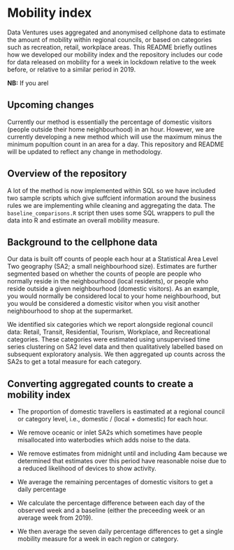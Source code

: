 # Mobility index

Data Ventures uses aggregated and anonymised cellphone data to estimate the amount of mobility within regional councils, or based on categories such as recreation, retail, workplace areas. This README briefly outlines how we developed our mobility index and the repository includes our code for data released on mobility for a week in lockdown relative to the week before, or relative to a similar period in 2019.

**NB:** If you arel

## Upcoming changes

Currently our method is essentially the percentage of domestic visitors (people outside their home neighbourhood) in an hour. However, we are currently developing a new method which will use the maximum minus the minimum popultion count in an area for a day. This repository and README will be updated to reflect any change in methodology.

## Overview of the repository

A lot of the method is now implemented within SQL so we have included two sample scripts which give suffcient information around the business rules we are implementing while cleaning and aggregating the data. The `baseline_comparisons.R` script then uses some SQL wrappers to pull the data into R and estimate an overall mobility measure.

## Background to the cellphone data

Our data is built off counts of people each hour at a Statistical Area Level Two  geography (SA2; a small neighbourhood size). Estimates are further segmented based on whether the counts of people are people who normally reside in the neighbourhood (local residents), or people who reside outside a given neighbourhood (domestic visitors). As an example, you would normally be considered local to your home neighbourhood, but you would be considered a domestic visitor when you visit another neighbourhood to shop at the supermarket.

We identified six categories which we report alongside regional council data: Retail, Transit, Residential, Tourism, Workplace, and Recreational categories. These categories were estimated using unsupervised time series clustering on SA2 level data and then qualitatively labelled based on subsequent exploratory analysis. We then aggregated up counts across the SA2s to get a total measure for each category.

## Converting aggregated counts to create a mobility index

* The proportion of domestic travellers is eastimated at a regional council or category level, i.e., domestic / (local + domestic) for each hour.

* We remove oceanic or inlet SA2s which sometimes have people misallocated into waterbodies which adds noise to the data.

* We remove estimates from midnight until and including 4am because we determined that estimates over this period have reasonable noise due to a reduced likelihood of devices to show activity.

* We average the remaining percentages of domestic visitors to get a daily percentage

* We calculate the percentage difference between each day of the observed week and a baseline (either the preceeding week or an average week from 2019).

* We then average the seven daily percentage differences to get a single mobility measure for a week in each region or category.

